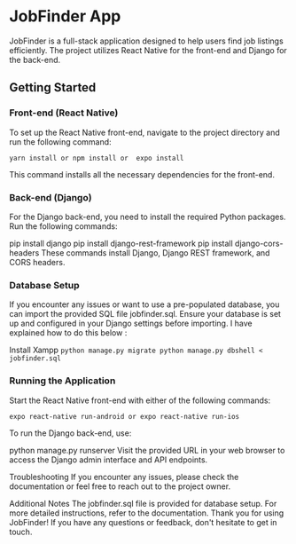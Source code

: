 # JobFinder App

JobFinder is a full-stack application designed to help users find job listings efficiently. The project utilizes React Native for the front-end and Django for the back-end.

## Getting Started

### Front-end (React Native)

To set up the React Native front-end, navigate to the project directory and run the following command:

`yarn install
or
npm install
or 
expo install`


This command installs all the necessary dependencies for the front-end.

### Back-end (Django)
For the Django back-end, you need to install the required Python packages. Run the following commands:


pip install django
pip install django-rest-framework
pip install django-cors-headers
These commands install Django, Django REST framework, and CORS headers.

### Database Setup


If you encounter any issues or want to use a pre-populated database, you can import the provided SQL file jobfinder.sql. Ensure your database is set up and configured in your Django settings before importing. I have explained how to do this below :

Install Xampp
`python manage.py migrate
python manage.py dbshell < jobfinder.sql
`

### Running the Application


Start the React Native front-end with either of the following commands:


``expo react-native run-android
or
expo react-native run-ios``


To run the Django back-end, use:

python manage.py runserver
Visit the provided URL in your web browser to access the Django admin interface and API endpoints.

Troubleshooting
If you encounter any issues, please check the documentation or feel free to reach out to the project owner.

Additional Notes
The jobfinder.sql file is provided for database setup.
For more detailed instructions, refer to the documentation.
Thank you for using JobFinder! If you have any questions or feedback, don't hesitate to get in touch.
